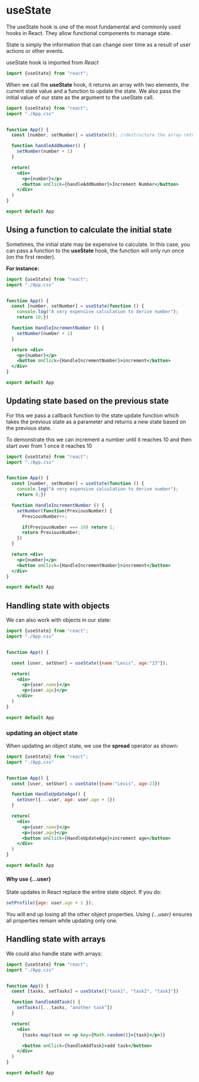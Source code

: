 # useState

The useState hook is one of the most fundamental and commonly used hooks in React. They allow functional components to manage state.

State is simply the information that can change over time as a result of user actions or other events.

useState hook is imported from _React_

```jsx
import {useState} from "react";
```

When we call the **useState** hook, it returns an array with two elements, the current state value and a function to update the state. We also pass the initial value of our state as the argument to the useState call.

```jsx
import {useState} from "react";
import "./App.css"


function App() {
  const [number, setNumber] = useState(0); //destructure the array returned by the UseState hook

  function handleAddNumber() {
    setNumber(number + 1)
  }

  return(
    <div>
      <p>{number}</p>
      <button onClick={handleAddNumber}>Increment Number</button>
    </div>
  )
}

export default App
```

## Using a function to calculate the initial state

Sometimes, the initial state may be expensive to calculate. In this case, you can pass a function to the **useState** hook, the function will only run once (on the first render).

**For instance:**

```jsx
import {useState} from "react";
import "./App.css"


function App() {
  const [number, setNumber] = useState(function () {
    console.log("A very expensive calculation to derive number");
    return 10;})

  function HandleIncrementNumber () {
    setNumber(number + 1)
  }

  return <div>
    <p>{number}</p>
    <button onClick={HandleIncrementNumber}>increment</button>
  </div>
}

export default App
```

## Updating state based on the previous state

For this we pass a callback function to the state update function which takes the previous state as a parameter and returns a new state based on the previous state.

To demonstrate this we can increment a number until it reaches 10 and then start over from 1 once it reaches 10

```jsx
import {useState} from "react";
import "./App.css"


function App() {
  const [number, setNumber] = useState(function () {
    console.log("A very expensive calculation to derive number");
    return 0;})

  function HandleIncrementNumber () {
    setNumber(function(PreviousNumber) {
      PreviousNumber++;

      if(PreviousNumber === 10) return 1;
      return PreviousNumber;
    })
  }

  return <div>
    <p>{number}</p>
    <button onClick={HandleIncrementNumber}>increment</button>
  </div>
}

export default App
```

## Handling state with objects

We can also work with objects in our state:

```jsx
import {useState} from "react";
import "./App.css"


function App() {

  const [user, setUser] = useState({name:"Levis", age:"23"});

  return(
    <div>
      <p>{user.name}</p>
      <p>{user.age}</p>
    </div>
  )
}

export default App
```

### updating an object state

When updating an object state, we use the **spread** operator as shown:

```jsx
import {useState} from "react";
import "./App.css"


function App() {
  const [user, setUser] = useState({name:"Levis", age:23})

  function HandleUpdateAge() {
    setUser({...user, age: user.age + 1})
  }

  return(
    <div>
      <p>{user.name}</p>
      <p>{user.age}</p>
      <button onClick={HandleUpdateAge}>increment age</button>
    </div>
  )
}

export default App
```

#### Why use {...user}

State updates in React replace the entire state object. If you do:

```jsx
setProfile({age: user.age + 1 });
```

You will end up losing all the other object properties. Using _{...user}_ ensures all properties remain while updating only one.

## Handling state with arrays

We could also handle state with arrays:

```jsx
import {useState} from "react";
import "./App.css"


function App() {
  const [tasks, setTasks] = useState(["task1", "task2", "task3"])

  function handleAddTask() {
    setTasks([...tasks, "another task"])
  }

  return(
    <div>
      {tasks.map(task => <p key={Math.random()}>{task}</p>)}

      <button onClick={handleAddTask}>add task</button>
    </div>
  )
}

export default App
```